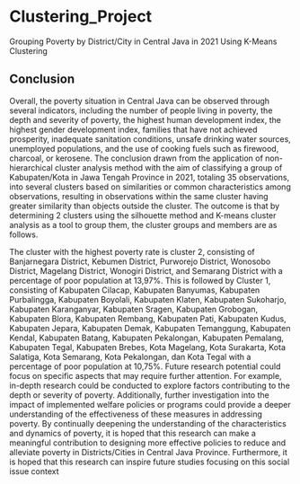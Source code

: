 # Clustering_Project
Grouping Poverty by District/City in Central Java in 2021 Using K-Means Clustering

## Conclusion
Overall, the poverty situation in Central Java can be observed through several indicators, including the number of people living in poverty, the depth and severity of poverty, the highest human development index, the highest gender development index, families that have not achieved prosperity, inadequate sanitation conditions, unsafe drinking water sources, unemployed populations, and the use of cooking fuels such as firewood, charcoal, or kerosene.
The conclusion drawn from the application of non-hierarchical cluster analysis method with the aim of classifying a group of Kabupaten/Kota in Jawa Tengah Province in 2021, totaling 35 observations, into several clusters based on similarities or common characteristics among observations, resulting in observations within the same cluster having greater similarity than objects outside the cluster. The outcome is that by determining 2 clusters using the silhouette method and K-means cluster analysis as a tool to group them, the cluster groups and members are as follows.

The cluster with the highest poverty rate is cluster 2, consisting of Banjarnegara District, Kebumen District, Purworejo District, Wonosobo District, Magelang District, Wonogiri District, and Semarang District with a percentage of poor population at 13,97%.
This is followed by Cluster 1, consisting of Kabupaten Cilacap, Kabupaten Banyumas, Kabupaten Purbalingga, Kabupaten Boyolali, Kabupaten Klaten, Kabupaten Sukoharjo, Kabupaten Karanganyar, Kabupaten Sragen, Kabupaten Grobogan, Kabupaten Blora, Kabupaten Rembang, Kabupaten Pati, Kabupaten Kudus, Kabupaten Jepara, Kabupaten Demak, Kabupaten Temanggung, Kabupaten Kendal, Kabupaten Batang, Kabupaten Pekalongan, Kabupaten Pemalang, Kabupaten Tegal, Kabupaten Brebes, Kota Magelang, Kota Surakarta, Kota Salatiga, Kota Semarang, Kota Pekalongan, dan Kota Tegal with a percentage of poor population at 10,75%.
Future research potential could focus on specific aspects that may require further attention. For example, in-depth research could be conducted to explore factors contributing to the depth or severity of poverty. Additionally, further investigation into the impact of implemented welfare policies or programs could provide a deeper understanding of the effectiveness of these measures in addressing poverty.
By continually deepening the understanding of the characteristics and dynamics of poverty, it is hoped that this research can make a meaningful contribution to designing more effective policies to reduce and alleviate poverty in Districts/Cities in Central Java Province. Furthermore, it is hoped that this research can inspire future studies focusing on this social issue context
